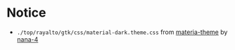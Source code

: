 # Notice

- `./top/rayalto/gtk/css/material-dark.theme.css` from [materia-theme](https://github.com/nana-4/materia-theme "nana-4/materia-theme: A Material Design theme for GNOME/GTK based desktop environments") by [nana-4](https://github.com/nana-4 "nana-4")

